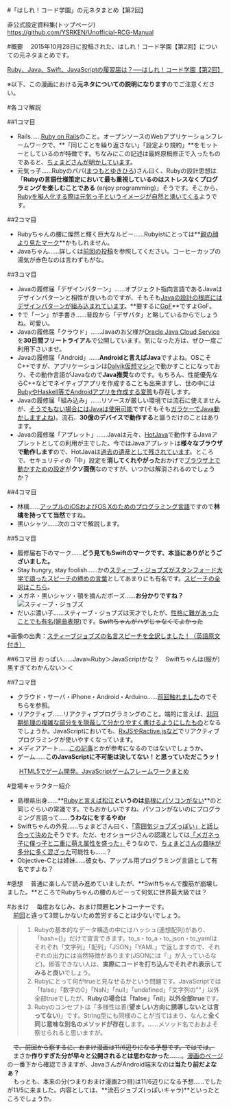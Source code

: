 #「はしれ！コード学園」の元ネタまとめ【第2回】

非公式設定資料集(トップページ)  
https://github.com/YSRKEN/Unofficial-RCG-Manual

#概要
　2015年10月28日に投稿された、はしれ！コード学園【第2回】についての元ネタまとめです。

[Ruby、Java、Swift、JavaScriptの履習届は？──はしれ！コード学園【第2回】](https://codeiq.jp/magazine/2015/10/31456/)

※以下、この漫画における**元ネタについての説明になります**のでご注意ください。

#各コマ解説

##1コマ目
* Rails……[Ruby on Rails](http://openbook4.me/projects/92/sections/485)のこと。オープンソースのWebアプリケーションフレームワークで、**「同じことを繰り返さない」「設定より規約」**をモットーとしているのが特徴です。ちなみにこの記述は最終原稿修正で入ったものであると、[ちょまどさんが明かしています](https://twitter.com/chomado/status/659352778939084800/photo/1)。
* 元気っ子……Rubyのパパ([まつもとゆきひろ](https://twitter.com/yukihiro_matz))さん曰く、Rubyの設計思想は「**Rubyの言語仕様策定において最も重視しているのはストレスなくプログラミングを楽しむことである** (enjoy programming)」そうです。そこから、[Rubyを擬人化する際は元気っ子というイメージが自然と湧いてくる](http://next.rikunabi.com/tech/docs/ct_s03600.jsp?p=002412)ようです。

##2コマ目
* Rubyちゃんの腰に燦然と輝く巨大なルビー……Rubyistにとっては**[親の顔より見たマーク](http://itfun.jp/2007/09/ruby-logo-contest.html)**かもしれません。
* Javaちゃん……詳しくは[前回の投稿](https://github.com/YSRKEN/Unofficial-RCG-Manual/blob/master/article/1.md#%E7%99%BB%E5%A0%B4%E3%82%AD%E3%83%A3%E3%83%A9%E3%82%AF%E3%82%BF%E3%83%BC%E7%B4%B9%E4%BB%8B)を参照してください。コーヒーカップの湯気が赤色なのは言わずもがな。

##3コマ目
* Javaの履修届「デザインパターン」……オブジェクト指向言語であるJavaはデザインパターンと相性が良いものですが、そもそも[Javaの設計の根底にはデザインパターンが組み込まれています](http://www.coppermine.jp/docs/programming/2015/06/jdk8-design-patterns.html)。**要するに[GoF](http://language-and-engineering.hatenablog.jp/entry/20120330/p1)**ですよGoF。
* ↑で「ーン」が手書き……普段から「デザパタ」と略しているからでしょうね。可愛い。
* Javaの履修届「クラウド」……Javaのお父様が[Oracle Java Cloud Service](http://builder.japan.zdnet.com/sp_oracle/weblogic/35072314/)を**30日間フリートライアル**で公開しています。気になった方は、ぜひ一度ご利用下さいませ。
* Javaの履修届「Android」……**Androidと言えばJava**ですよね。OSこそC++ですが、アプリケーションは[Dalvik仮想マシン](http://itpro.nikkeibp.co.jp/article/COLUMN/20091208/341738/)で動かすことになっており、その動作言語がJavaなので**Java推奨**なのです。もちろん、性能優先ならC++などでネイティブアプリを作成することも出来ますし、世の中には[RubyやHaskell等でAndroidアプリを作成する変態](http://shoma2da.hatenablog.com/entry/2015/07/25/224943)も存在します。
* Javaの履修届「組み込み」……リソースが厳しい環境では流石に使えませんが、[そうでもない場合にはJavaは使用可能](http://thinkit.co.jp/story/2010/08/04/1693)です(そもそも[ガラケーでJava動かしますよね](http://www.atmarkit.co.jp/fsmart/index/keitaigram.html))。流石、**30億のデバイスで動作する**と謳うだけのことはあります。
* Javaの履修届「アプレット」……Javaは元々、[HotJava](https://ja.wikipedia.org/wiki/HotJava)で動作するJavaアプレットとしての利用が主でした。今ではJavaアプレットは**様々なブラウザで動作します**ので、HotJavaは[過去の遺産として残されています](http://www.oracle.com/technetwork/java/archive-139210.html)。ところで、セキュリティの「中」設定を**消してくれやがった**おかげで[ブラウザ上で動かすための設定](https://www.java.com/ja/download/help/java_blocked.xml)が**クソ面倒**なのですが、いつかは解消されるのでしょうか？

##4コマ目
* 林檎……[アップルのiOSおよびOS Xのためのプログラミング言語](http://www.apple.com/jp/swift/)ですので**林檎を持ってて当然**ですね。
* 黒いシャツ……次のコマで解説します。

##5コマ目
* 履修届右下のマーク……**どう見てもSwiftのマークです、本当にありがとうございました。**
* Stay hungry, stay foolish……かの[スティーブ・ジョブズがスタンフォード大学で語ったスピーチの締めの言葉](http://www.strategic-presentation.com/jobs_stay_hungry_stay_foolish/)としてあまりにも有名です。[スピーチの全訳はこちら](http://stayfoolish.jp/stay-hungry-stay-foolish)。
* メガネ・黒いシャツ・顎を摘んだポーズ……**お分かりですね？**
![スティーブ・ジョブズ](http://kigyotv.jp/wp/wp-content/uploads/2014/11/SteveJobs1955_2011.jpg)
* だいぶ濃い子……スティーブ・ジョブズは天才でしたが、[性格に難があったことでも有名(婉曲表現)](http://www.lifehacker.jp/2015/05/150508steve_jobs.html)です。~~Swiftちゃんがハゲじゃなくてよかった~~

※画像の出典：[スティーブジョブズの名言スピーチを全訳しました！（英語原文付き）](http://kigyotv.jp/news/special16/)

##6コマ目
おっぱい……Java≒Ruby＞JavaScriptかな？　Swiftちゃんは(服が)黒すぎてわかんない＞＜

##7コマ目
* クラウド・サーバ・iPhone・Android・Arduino……[前回触れました](https://github.com/YSRKEN/Unofficial-RCG-Manual/blob/master/article/1.md#%E7%99%BB%E5%A0%B4%E3%82%AD%E3%83%A3%E3%83%A9%E3%82%AF%E3%82%BF%E3%83%BC%E7%B4%B9%E4%BB%8B)のでそちらを参照。
* リアクティブ……リアクティブプログラミングのこと。端的に言えば、[非同期処理の複雑な部分をを隠蔽して分かりやすく書けるようにしたもの](http://qiita.com/hirokidaichi/items/9c1d862099c2e12f5b0f)となるでしょうか。JavaScriptにおいても、[RxJSやRactive.jsなど](http://www.ediplex.com/blog/?p=830)でリアクティブプログラミングが使いやすくなっています。
* メディアアート……[この記事](http://qiita.com/hp0me/items/8f43ad146744310664ae)とかが参考になるのではないでしょうか。
* ゲーム……**このJavaScriptに不可能は決してない！と思っていただこうッ！**

　　[HTML5でゲーム開発。JavaScriptゲームフレームワークまとめ](http://blog.mb.cloud.nifty.com/?p=1311)

#登場キャラクター紹介
* 島根県出身……**[Rubyと言えば松江](https://paiza.jp/poh/joshibato/matsue-ruby)**というのは**[島根にパソコンがない](http://dic.nicovideo.jp/a/%E5%B3%B6%E6%A0%B9%E3%81%AB%E3%83%91%E3%82%BD%E3%82%B3%E3%83%B3%E3%81%AA%E3%82%93%E3%81%A6%E3%81%82%E3%82%8B%E3%82%8F%E3%81%91%E3%81%AA%E3%81%84%E3%81%98%E3%82%83%E3%82%93)**のと同じぐらいの常識です。でもおかしいですね、パソコンがないのにプログラミング言語って……**うわなにをするやめr**
* Swiftちゃんの外見……ちょまどさん曰く、[「雰囲気ジョブズっぽい」と話し合って決めた](https://twitter.com/chomado/status/659334327352750080)そうです。ただ、セオショージさんの認識としては[「メガネっ子に僕っ子と二重に萌え属性を盛った」](https://twitter.com/theodoorjp/status/659206693734125568)そうなので、[ちょまどさんの趣味が多分に多く混ざった](https://twitter.com/chomado/status/659336861819604992)可能性も……？
* Objective-Cとは姉妹……彼女も、アップル用プログラミング言語として有名ですよね？

#感想
　普通に楽しんで読み進めていましたが、**Swiftちゃんで腹筋が崩壊しました。**ところでRubyちゃんの腰のルビーって何気に世界最大級では？

#おまけ
　毎度おなじみ、おまけ問題**ヒント**コーナーです。  
　[前回](https://github.com/YSRKEN/Unofficial-RCG-Manual/blob/master/article/1.md)と違って3問しかないため苦労することは少ないでしょう。  
> 1. Rubyの基本的なデータ構造の中にはハッシュ(連想配列)があり、「hash={}」だけで宣言できます。to_s・to_a・to_json・to_yamlはそれぞれ「文字列」「配列」「JSON」「YAML」で返しますので、それぞれの出力には当然特徴があります(JSONには「:」が入っているなど)。即答できない人は、**実際にコードを打ち込んでそれぞれ表示してみると良い**でしょう。
> 2. Rubyにとって何がtrueと見なせるかという問題です。JavaScriptでは「false」「数字の0」「NaN」「null」「undefined」「文字列の""」以外全部trueでしたが、**Rubyの場合は「false」「nil」以外全部true**です。
> 3. Rubyのコンセプトは「多様性は善(**望ましい方向に誘導しないとは言ってない**)」です。String型にも同様のことが当てはまり、なんと**全く同じ意味な別名のメソッドが存在**します。……メソッド名でおおよそ察せられると思いますが。

　~~で、前回から察するに、おまけ漫画は11/6辺りになる予想です。ではでは。~~  
　まさか**作りすぎた分が早々と公開されるとは思わなかった……**。[漫画のページ](https://codeiq.jp/magazine/2015/10/31456/)の一番下から確認できますが、JavaさんがAndroid端末なのは**当たり前だよなぁ？**  
　もっとも、本来の分(つまりおまけ漫画2つ目)は11/6辺りになる予想……でしたが11/5に来ました。内容としては、**流石ジョブズ(っぽいキャラ)**といったところでしょうか。
